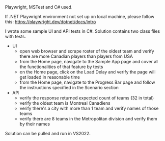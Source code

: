Playwright, MSTest and C# used.

If .NET Playwright environment not set up on local machine, please follow this: https://playwright.dev/dotnet/docs/intro

I wrote some sample UI and API tests in C#. Solution contains two class files with tests.
* UI
  - open web browser and scrape roster of the oldest team and verify there are more Canadian players than players from USA
  - from the Home page, navigate to the Sample App page and cover all the functionalities of that feature by tests
  - on the Home page, click on the Load Delay and verify the page will get loaded in reasonable time
  - from the Home page, navigate to the Progress Bar page and follow the instructions specified in the Scenario section
* API
  - verify the response returned expected count of teams (32 in total)
  - verify the oldest team is Montreal Canadiens
  - verify there's a city with more than 1 team and verify names of those teams
  - verify there are 8 teams in the Metropolitan division and verify them by their names

Solution can be pulled and run in VS2022.
